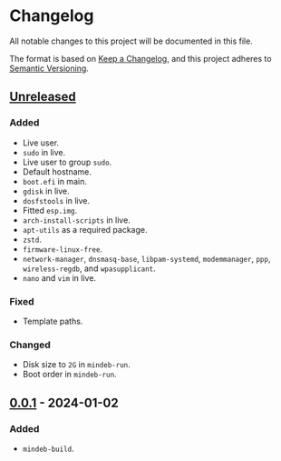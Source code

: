 # Changelog

All notable changes to this project will be documented in this file.

The format is based on [Keep a Changelog](https://keepachangelog.com/en/1.0.0/),
and this project adheres to [Semantic Versioning](https://semver.org/spec/v2.0.0.html).

## [Unreleased]

### Added

- Live user.
- `sudo` in live.
- Live user to group `sudo`.
- Default hostname.
- `boot.efi` in main.
- `gdisk` in live.
- `dosfstools` in live.
- Fitted `esp.img`.
- `arch-install-scripts` in live.
- `apt-utils` as a required package.
- `zstd`.
- `firmware-linux-free`.
- `network-manager`, `dnsmasq-base`, `libpam-systemd`, `modemmanager`, `ppp`,
  `wireless-regdb`, and `wpasupplicant`.
- `nano` and `vim` in live.

### Fixed

- Template paths.

### Changed

- Disk size to `2G` in `mindeb-run`.
- Boot order in `mindeb-run`.

## [0.0.1] - 2024-01-02

### Added

- `mindeb-build`.

[unreleased]: https://github.com/sakkke/mindeb/compare/v0.0.1...HEAD
[0.0.1]: https://github.com/sakkke/mindeb/releases/tag/v0.0.1
